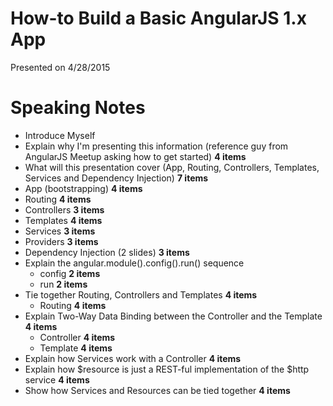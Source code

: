 # How-to Build a Basic AngularJS 1.x App

Presented on 4/28/2015

# Speaking Notes

 - Introduce Myself
 - Explain why I'm presenting this information (reference guy from AngularJS Meetup asking how to get started) **4 items**
 - What will this presentation cover (App, Routing, Controllers, Templates, Services and Dependency Injection) **7 items**
 - App (bootstrapping) **4 items**
 - Routing **4 items**
 - Controllers **3 items**
 - Templates **4 items**
 - Services **3 items**
 - Providers **3 items**
 - Dependency Injection (2 slides) **3 items**
 - Explain the angular.module().config().run() sequence
    - config **2 items**
    - run **2 items**
 - Tie together Routing, Controllers and Templates **4 items**
    - Routing **4 items**
 - Explain Two-Way Data Binding between the Controller and the Template **4 items**
    - Controller **4 items**
    - Template **4 items**
 - Explain how Services work with a Controller **4 items**
 - Explain how $resource is just a REST-ful implementation of the $http service **4 items**
 - Show how Services and Resources can be tied together **4 items**

